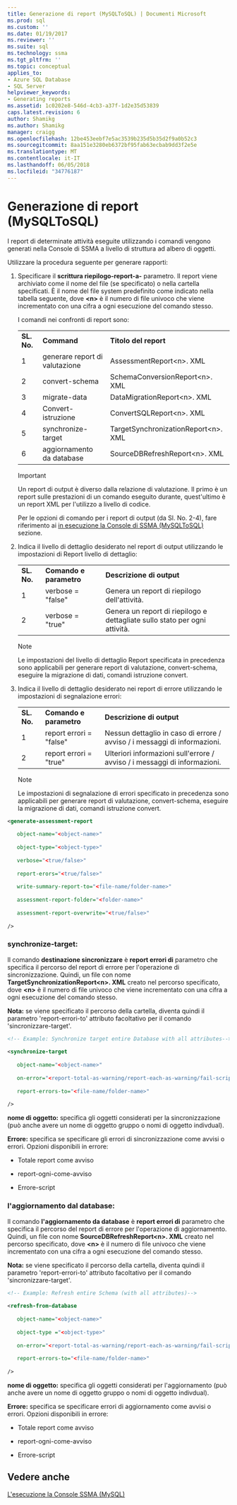 ```yaml
---
title: Generazione di report (MySQLToSQL) | Documenti Microsoft
ms.prod: sql
ms.custom: ''
ms.date: 01/19/2017
ms.reviewer: ''
ms.suite: sql
ms.technology: ssma
ms.tgt_pltfrm: ''
ms.topic: conceptual
applies_to:
- Azure SQL Database
- SQL Server
helpviewer_keywords:
- Generating reports
ms.assetid: 1c0202e8-546d-4cb3-a37f-1d2e35d53839
caps.latest.revision: 6
author: Shamikg
ms.author: Shamikg
manager: craigg
ms.openlocfilehash: 12be453eebf7e5ac3539b235d5b35d2f9a0b52c3
ms.sourcegitcommit: 8aa151e3280eb6372bf95fab63ecbab9dd3f2e5e
ms.translationtype: MT
ms.contentlocale: it-IT
ms.lasthandoff: 06/05/2018
ms.locfileid: "34776187"
---
```

# <a name="generating-reports-mysqltosql"></a>Generazione di report (MySQLToSQL)
I report di determinate attività eseguite utilizzando i comandi vengono generati nella Console di SSMA a livello di struttura ad albero di oggetti.  
  
Utilizzare la procedura seguente per generare rapporti:  
  
1.  Specificare il **scrittura riepilogo-report-a-** parametro. Il report viene archiviato come il nome del file (se specificato) o nella cartella specificati. È il nome del file system predefinito come indicato nella tabella seguente, dove **&lt;n&gt;** è il numero di file univoco che viene incrementato con una cifra a ogni esecuzione del comando stesso.  
  
    I comandi nei confronti di report sono:  
  
    ||||  
    |-|-|-|  
    |**SL. No.**|**Command**|**Titolo del report**|  
    |1|generare report di valutazione|AssessmentReport&lt;n&gt;. XML|  
    |2|convert-schema|SchemaConversionReport&lt;n&gt;. XML|  
    |3|migrate-data|DataMigrationReport&lt;n&gt;. XML|  
    |4|Convert-istruzione|ConvertSQLReport&lt;n&gt;. XML|  
    |5|synchronize-target|TargetSynchronizationReport&lt;n&gt;. XML|  
    |6|aggiornamento da database|SourceDBRefreshReport&lt;n&gt;. XML|  
  
    > [!IMPORTANT]  
    > Un report di output è diverso dalla relazione di valutazione. Il primo è un report sulle prestazioni di un comando eseguito durante, quest'ultimo è un report XML per l'utilizzo a livello di codice.  
  
    Per le opzioni di comando per i report di output (da Sl. No. 2-4), fare riferimento ai [in esecuzione la Console di SSMA &#40;MySQLToSQL&#41; ](../../ssma/mysql/executing-the-ssma-console-mysqltosql.md) sezione.  
  
2.  Indica il livello di dettaglio desiderato nel report di output utilizzando le impostazioni di Report livello di dettaglio:  
  
    ||||  
    |-|-|-|  
    |**SL. No.**|**Comando e parametro**|**Descrizione di output**|  
    |1|verbose = "false"|Genera un report di riepilogo dell'attività.|  
    |2|verbose = "true"|Genera un report di riepilogo e dettagliate sullo stato per ogni attività.|  
  
    > [!NOTE]  
    > Le impostazioni del livello di dettaglio Report specificata in precedenza sono applicabili per generare report di valutazione, convert-schema, eseguire la migrazione di dati, comandi istruzione convert.  
  
3.  Indica il livello di dettaglio desiderato nei report di errore utilizzando le impostazioni di segnalazione errori:  
  
    ||||  
    |-|-|-|  
    |**SL. No.**|**Comando e parametro**|**Descrizione di output**|  
    |1|report errori = "false"|Nessun dettaglio in caso di errore / avviso / i messaggi di informazioni.|  
    |2|report errori = "true"|Ulteriori informazioni sull'errore / avviso / i messaggi di informazioni.|  
  
    > [!NOTE]  
    > Le impostazioni di segnalazione di errori specificato in precedenza sono applicabili per generare report di valutazione, convert-schema, eseguire la migrazione di dati, comandi istruzione convert.  
  
```xml  
<generate-assessment-report  
  
   object-name="<object-name>"  
  
   object-type="<object-type>"  
  
   verbose="<true/false>"  
  
   report-erors="<true/false>"  
  
   write-summary-report-to="<file-name/folder-name>"  
  
   assessment-report-folder="<folder-name>"  
  
   assessment-report-overwrite="<true/false>"  
  
/>  
```  
  
### <a name="synchronize-target"></a>synchronize-target:  
Il comando **destinazione sincronizzare** è **report errori di** parametro che specifica il percorso del report di errore per l'operazione di sincronizzazione. Quindi, un file con nome **TargetSynchronizationReport&lt;n&gt;. XML** creato nel percorso specificato, dove **&lt;n&gt;** è il numero di file univoco che viene incrementato con una cifra a ogni esecuzione del comando stesso.  
  
**Nota:** se viene specificato il percorso della cartella, diventa quindi il parametro 'report-errori-to' attributo facoltativo per il comando 'sincronizzare-target'.  
  
```xml  
<!-- Example: Synchronize target entire Database with all attributes-->  
  
<synchronize-target  
  
   object-name="<object-name>"  
  
   on-error="<report-total-as-warning/report-each-as-warning/fail-script>"  
  
   report-errors-to="<file-name/folder-name>"  
  
/>  
```  
**nome di oggetto:** specifica gli oggetti considerati per la sincronizzazione (può anche avere un nome di oggetto gruppo o nomi di oggetto indivdual).  
  
**Errore:** specifica se specificare gli errori di sincronizzazione come avvisi o errori. Opzioni disponibili in errore:  
  
-   Totale report come avviso  
  
-   report-ogni-come-avviso  
  
-   Errore-script  
  
### <a name="refresh-from-database"></a>l'aggiornamento dal database:  
Il comando **l'aggiornamento da database** è **report errori di** parametro che specifica il percorso del report di errore per l'operazione di aggiornamento. Quindi, un file con nome **SourceDBRefreshReport&lt;n&gt;. XML** creato nel percorso specificato, dove **&lt;n&gt;** è il numero di file univoco che viene incrementato con una cifra a ogni esecuzione del comando stesso.  
  
**Nota:** se viene specificato il percorso della cartella, diventa quindi il parametro 'report-errori-to' attributo facoltativo per il comando 'sincronizzare-target'.  
  
```xml  
<!-- Example: Refresh entire Schema (with all attributes)-->  
  
<refresh-from-database  
  
   object-name="<object-name>"  
  
   object-type ="<object-type>"  
  
   on-error="<report-total-as-warning/report-each-as-warning/fail-script>"  
  
   report-errors-to="<file-name/folder-name>"  
  
/>  
```  
**nome di oggetto:** specifica gli oggetti considerati per l'aggiornamento (può anche avere un nome di oggetto gruppo o nomi di oggetto indivdual).  
  
**Errore:** specifica se specificare errori di aggiornamento come avvisi o errori. Opzioni disponibili in errore:  
  
-   Totale report come avviso  
  
-   report-ogni-come-avviso  
  
-   Errore-script  
  
## <a name="see-also"></a>Vedere anche  
[L'esecuzione la Console SSMA (MySQL)](http://msdn.microsoft.com/en-us/e3e9f7e4-0619-4861-a202-3d5d39953b26)  
  
